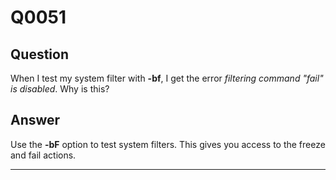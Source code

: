 Q0051
=====

Question
--------

When I test my system filter with **-bf**, I get the error *filtering
command "fail" is disabled*. Why is this?

Answer
------

Use the **-bF** option to test system filters. This gives you access to
the freeze and fail actions.

* * * * *
